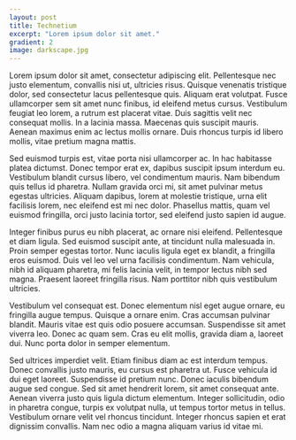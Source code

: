 ```yaml
---
layout: post
title: Technetium
excerpt: "Lorem ipsum dolor sit amet."
gradient: 2
image: darkscape.jpg
---
```


Lorem ipsum dolor sit amet, consectetur adipiscing elit. Pellentesque nec justo elementum, convallis nisi ut, ultricies risus. Quisque venenatis tristique dolor, sed consectetur lacus pellentesque quis. Aliquam erat volutpat. Fusce ullamcorper sem sit amet nunc finibus, id eleifend metus cursus. Vestibulum feugiat leo lorem, a rutrum est placerat vitae. Duis sagittis velit nec consequat mollis. In a lacinia massa. Maecenas quis suscipit mauris. Aenean maximus enim ac lectus mollis ornare. Duis rhoncus turpis id libero mollis, vitae pretium magna mattis.

Sed euismod turpis est, vitae porta nisi ullamcorper ac. In hac habitasse platea dictumst. Donec tempor erat ex, dapibus suscipit ipsum interdum eu. Vestibulum blandit cursus libero, vel condimentum mauris. Nam bibendum quis tellus id pharetra. Nullam gravida orci mi, sit amet pulvinar metus egestas ultricies. Aliquam dapibus, lorem at molestie tristique, urna elit facilisis lorem, nec eleifend est mi nec dolor. Phasellus mattis, quam vel euismod fringilla, orci justo lacinia tortor, sed eleifend justo sapien id augue.

Integer finibus purus eu nibh placerat, ac ornare nisi eleifend. Pellentesque et diam ligula. Sed euismod suscipit ante, at tincidunt nulla malesuada in. Proin semper egestas tortor. Nunc iaculis ligula eget ex blandit, a fringilla eros euismod. Duis vel leo vel urna facilisis condimentum. Nam vehicula, nibh id aliquam pharetra, mi felis lacinia velit, in tempor lectus nibh sed magna. Praesent laoreet fringilla risus. Nam porttitor nibh quis vestibulum ultricies.

Vestibulum vel consequat est. Donec elementum nisl eget augue ornare, eu fringilla augue tempus. Quisque a ornare enim. Cras accumsan pulvinar blandit. Mauris vitae est quis odio posuere accumsan. Suspendisse sit amet viverra leo. Donec ac quam sem. Cras eu elit mollis, gravida diam a, laoreet dui. Nunc porta dolor in semper elementum.

Sed ultrices imperdiet velit. Etiam finibus diam ac est interdum tempus. Donec convallis justo mauris, eu cursus est pharetra ut. Fusce vehicula id dui eget laoreet. Suspendisse id pretium nunc. Donec iaculis bibendum augue sed congue. Sed sit amet hendrerit lorem, sit amet consequat ante. Aenean viverra justo quis ligula dictum elementum. Integer sollicitudin, odio in pharetra congue, turpis ex volutpat nulla, ut tempus tortor metus in tellus. Vestibulum ornare velit vel rhoncus tincidunt. Integer rhoncus sapien et erat dignissim convallis. Nam nec odio a magna aliquam varius id vitae mi.
